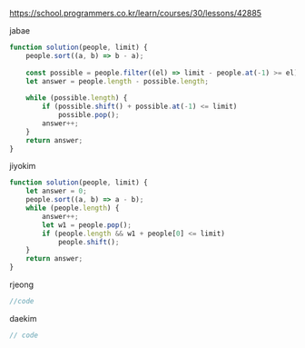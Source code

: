 https://school.programmers.co.kr/learn/courses/30/lessons/42885

jabae
```js
function solution(people, limit) {
    people.sort((a, b) => b - a);
  
    const possible = people.filter((el) => limit - people.at(-1) >= el);
    let answer = people.length - possible.length;
    
    while (possible.length) {
        if (possible.shift() + possible.at(-1) <= limit) 
            possible.pop();
        answer++;
    }
    return answer;
}
```
jiyokim
```js
function solution(people, limit) {
    let answer = 0;
    people.sort((a, b) => a - b);
    while (people.length) {
        answer++;
        let w1 = people.pop();
        if (people.length && w1 + people[0] <= limit)
            people.shift();
    }
    return answer;
}
```
rjeong
```js
//code
```
daekim
```js
// code
```

